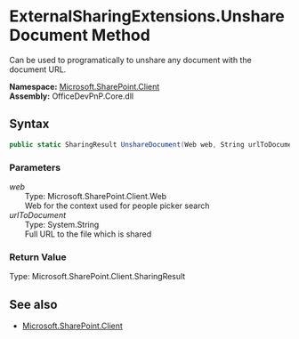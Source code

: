 # ExternalSharingExtensions.UnshareDocument Method  
Can be used to programatically to unshare any document with the document URL.  

**Namespace:** [Microsoft.SharePoint.Client](Microsoft.SharePoint.Client.md)  
**Assembly:** OfficeDevPnP.Core.dll  
## Syntax
```C#
public static SharingResult UnshareDocument(Web web, String urlToDocument)
```
### Parameters
*web*  
&emsp;&emsp;Type: Microsoft.SharePoint.Client.Web  
&emsp;&emsp;Web for the context used for people picker search  
*urlToDocument*  
&emsp;&emsp;Type: System.String  
&emsp;&emsp;Full URL to the file which is shared  
### Return Value
Type: Microsoft.SharePoint.Client.SharingResult  

## See also
- [Microsoft.SharePoint.Client](Microsoft.SharePoint.Client.md)
